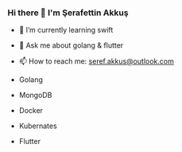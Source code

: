 ### Hi there 👋 I'm Şerafettin Akkuş

- 🌱 I’m currently learning swift
- 💬 Ask me about golang & flutter
- 📫 How to reach me: seref.akkus@outlook.com

- Golang
- MongoDB
- Docker
- Kubernates
- Flutter

